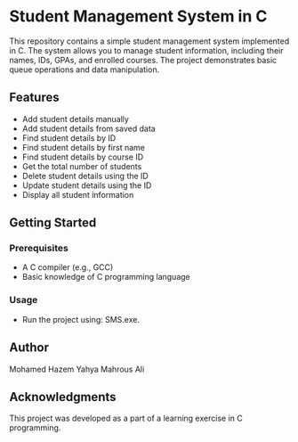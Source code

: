 # Student Management System in C

This repository contains a simple student management system implemented in C. The system allows you to manage student information, including their names, IDs, GPAs, and enrolled courses. The project demonstrates basic queue operations and data manipulation.

## Features

- Add student details manually
- Add student details from saved data
- Find student details by ID
- Find student details by first name
- Find student details by course ID
- Get the total number of students
- Delete student details using the ID
- Update student details using the ID
- Display all student information

## Getting Started

### Prerequisites

- A C compiler (e.g., GCC)
- Basic knowledge of C programming language

### Usage

- Run the project using: SMS.exe.


## Author
Mohamed Hazem Yahya Mahrous Ali

## Acknowledgments
This project was developed as a part of a learning exercise in C programming.


